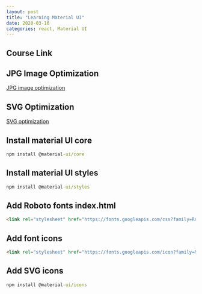 ```yaml
---
layout: post
title: "Learning Material UI"
date: 2020-03-16
categories: react, Material UI
---
```


## Course Link

## JPG Image Optimization

[JPG image optimization](https://tinyjpg.com)

## SVG Optimization

[SVG optimization](https://jakearchibald.github.io/svgomg/)

## Install material UI core

```cmd
npm install @material-ui/core
```

## Install material UI styles

```cmd
npm install @material-ui/styles
```

## Add Roboto fonts index.html

```html
<link rel="stylesheet" href="https://fonts.googleapis.com/css?family=Roboto:300,400,500,700&display=swap" />
```

## Add font icons

```html
<link rel="stylesheet" href="https://fonts.googleapis.com/icon?family=Material+Icons" />
```

## Add SVG icons

```cmd
npm install @material-ui/icons
```
